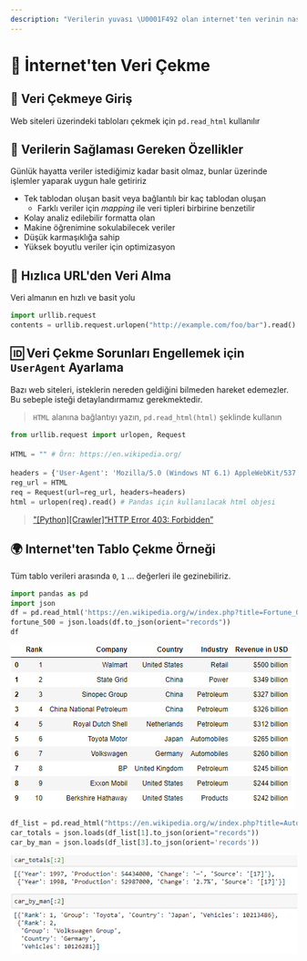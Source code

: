 ```yaml
---
description: "Verilerin yuvası \U0001F492 olan internet'ten verinin nasıl çekileceği"
---
```


# 🧲 İnternet'ten Veri Çekme

## 🔰 Veri Çekmeye Giriş

Web siteleri üzerindeki tabloları çekmek için `pd.read_html` kullanılır

## 🧱 Verilerin Sağlaması Gereken Özellikler

Günlük hayatta veriler istediğimiz kadar basit olmaz, bunlar üzerinde işlemler yaparak uygun hale getiririz

* Tek tablodan oluşan basit veya bağlantılı bir kaç tablodan oluşan
  * Farklı veriler için _mapping_ ile veri tipleri birbirine benzetilir
* Kolay analiz edilebilir formatta olan
* Makine öğrenimine sokulabilecek veriler
* Düşük karmaşıklığa sahip
* Yüksek boyutlu veriler için optimizasyon

## 💨 Hızlıca URL'den Veri Alma

Veri almanın en hızlı ve basit yolu

```python
import urllib.request
contents = urllib.request.urlopen("http://example.com/foo/bar").read()
```

## 🆔 Veri Çekme Sorunları Engellemek için `UserAgent` Ayarlama

Bazı web siteleri, isteklerin nereden geldiğini bilmeden hareket edemezler. Bu sebeple isteği detaylandırmamız gerekmektedir.

> `HTML` alanına bağlantıyı yazın, `pd.read_html(html)` şeklinde kullanın

```python
from urllib.request import urlopen, Request

HTML = "" # Örn: https://en.wikipedia.org/

headers = {'User-Agent': 'Mozilla/5.0 (Windows NT 6.1) AppleWebKit/537.36 (KHTML, like Gecko) Chrome/41.0.2228.0 Safari/537.3'}
reg_url = HTML
req = Request(url=reg_url, headers=headers) 
html = urlopen(req).read() # Pandas için kullanılacak html objesi
```

> ["\[Python\]\[Crawler\]“HTTP Error 403: Forbidden”](https://medium.com/@speedforcerun/python-crawler-http-error-403-forbidden-1623ae9ba0f)

## 🌍 Internet'ten Tablo Çekme Örneği

Tüm tablo verileri arasında `0`, `1` ... değerleri ile gezinebiliriz.

```python
import pandas as pd
import json
df = pd.read_html('https://en.wikipedia.org/w/index.php?title=Fortune_Global_500&oldid=855890446', header=0)[1]
fortune_500 = json.loads(df.to_json(orient="records"))
df
```

![](../.gitbook/assets/image%20%286%29.png)

```python
df_list = pd.read_html("https://en.wikipedia.org/w/index.php?title=Automotive_industry&oldid=875776152", header=0)
car_totals = json.loads(df_list[1].to_json(orient="records"))
car_by_man = json.loads(df_list[3].to_json(orient='records'))
```

![](../.gitbook/assets/image%20%287%29.png)

